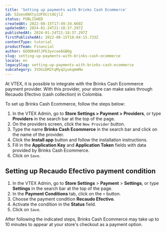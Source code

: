 ```yaml
---
title: 'Setting up payments with Brinks Cash Ecommerce'
id: 5Zoex6NXtyzUFOCctdGjlZ
status: PUBLISHED
createdAt: 2022-08-15T17:49:34.660Z
updatedAt: 2024-01-24T21:18:37.297Z
publishedAt: 2024-01-24T21:18:37.297Z
firstPublishedAt: 2022-08-15T18:04:15.733Z
contentType: tutorial
productTeam: Financial
author: 6DODK49lJPk3yvcoe6GB6g
slug: setting-up-payments-with-brinks-cash-ecommerce
locale: en
legacySlug: setting-up-payments-with-brinks-cash-ecommerce
subcategory: 3tDGibM2tqMyqIyukqmmMw
---
```


At VTEX, it is possible to integrate with the Brinks Cash Ecommerce payment provider. With this provider, your store can make sales through Recaudo Efectivo (cash collection) in Colombia.

To set up Brinks Cash Ecommerce, follow the steps below:

1. In the VTEX Admin, go to __Store Settings > Payment > Providers__, or type __Providers__ in the search bar at the top of the page.
2. On the providers screen, click the `New Provider` button.
3. Type the name __Brinks Cash Ecommerce__ in the search bar and click on the name of the provider.
4. Click the __Install app__ button and follow the installation instructions.
5. Fill in the __Application Key__ and __Application Token__ fields with data provided by Brinks Cash Ecommerce.
6. Click on `Save`.

## Setting up Recaudo Efectivo payment condition 

1. In the VTEX Admin, go to **Store Settings** > **Payment** > **Settings**, or type **Settings** in the search bar at the top of the page.
2. In the __Payment Conditions__ tab, click on the `+` button.
3. Choose the payment condition __Recaudo Efectivo__.
4. Activate the condition in the __Status__ field.
5. Click on `Save`.

After following the indicated steps, Brinks Cash Ecommerce may take up to 10 minutes to appear at your store's checkout as a payment option.
